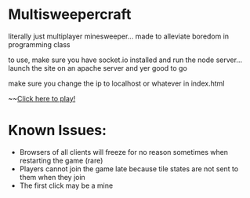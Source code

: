 # Multisweepercraft

literally just multiplayer minesweeper... made to alleviate boredom in programming class

to use, make sure you have socket.io installed and run the node server... launch the site on an apache server and yer good to go

make sure you change the ip to localhost or whatever in index.html

~~[Click here to play!](nope)

# Known Issues:
- Browsers of all clients will freeze for no reason sometimes when restarting the game (rare)
- Players cannot join the game late because tile states are not sent to them when they join
- The first click may be a mine
